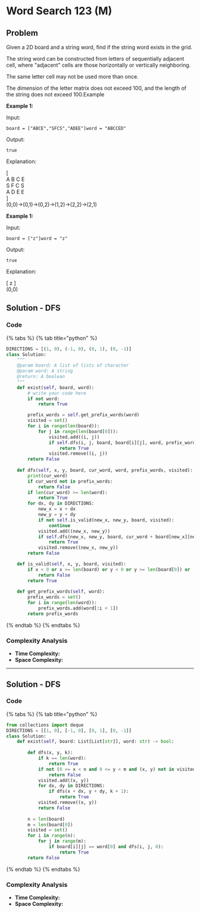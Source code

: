 # Word Search 123 (M)

## Problem

Given a 2D board and a string word, find if the string word exists in the grid.

The string word can be constructed from letters of sequentially adjacent cell, where "adjacent" cells are those horizontally or vertically neighboring.

The same letter cell may not be used more than once.

The dimension of the letter matrix does not exceed 100, and the length of the string does not exceed 100.Example

**Example 1:**

Input:

```
board = ["ABCE","SFCS","ADEE"]word = "ABCCED"
```

Output:

```
true
```

Explanation:

\[\
A B C E\
S F C S\
A D E E\
]\
(0,0)->(0,1)->(0,2)->(1,2)->(2,2)->(2,1)

**Example 1:**

Input:

```
board = ["z"]word = "z"
```

Output:

```
true
```

Explanation:

\[ z ]\
(0,0)

## Solution - DFS

### Code

{% tabs %}
{% tab title="python" %}
```python
DIRECTIONS = [(1, 0), (-1, 0), (0, 1), (0, -1)]
class Solution:
    """
    @param board: A list of lists of character
    @param word: A string
    @return: A boolean
    """
    def exist(self, board, word):
        # write your code here
        if not word:
            return True

        prefix_words = self.get_prefix_words(word)
        visited = set()
        for i in range(len(board)):
            for j in range(len(board[0])):
                visited.add((i, j))
                if self.dfs(i, j, board, board[i][j], word, prefix_words, visited):
                    return True
                visited.remove((i, j))
        return False
    
    def dfs(self, x, y, board, cur_word, word, prefix_words, visited):
        print(cur_word)
        if cur_word not in prefix_words:
            return False
        if len(cur_word) >= len(word):
            return True
        for dx, dy in DIRECTIONS:
            new_x = x + dx
            new_y = y + dy
            if not self.is_valid(new_x, new_y, board, visited):
                continue
            visited.add((new_x, new_y))
            if self.dfs(new_x, new_y, board, cur_word + board[new_x][new_y], word, prefix_words, visited):
                return True
            visited.remove((new_x, new_y))
        return False

    def is_valid(self, x, y, board, visited):
        if x < 0 or x >= len(board) or y < 0 or y >= len(board[0]) or (x, y) in visited:
            return False
        return True   
    
    def get_prefix_words(self, word):
        prefix_words = set()
        for i in range(len(word)):
            prefix_words.add(word[:i + 1])
        return prefix_words
```
{% endtab %}
{% endtabs %}

### Complexity Analysis

* **Time Complexity:**
* **Space Complexity:**

****

## Solution - DFS

### Code

{% tabs %}
{% tab title="python" %}
```python
from collections import deque
DIRECTIONS = [[1, 0], [-1, 0], [0, 1], [0, -1]]
class Solution:
    def exist(self, board: List[List[str]], word: str) -> bool:
        
        def dfs(x, y, k):
            if k == len(word):
                return True
            if not (0 <= x < n and 0 <= y < m and (x, y) not in visited and board[x][y] == word[k]):
                return False
            visited.add((x, y))
            for dx, dy in DIRECTIONS:
                if dfs(x + dx, y + dy, k + 1):
                    return True
            visited.remove((x, y))
            return False
        
        n = len(board)
        m = len(board[0])
        visited = set()
        for i in range(n):
            for j in range(m):
                if board[i][j] == word[0] and dfs(i, j, 0):
                    return True
        return False
```
{% endtab %}
{% endtabs %}

### Complexity Analysis

* **Time Complexity:**
* **Space Complexity:**
